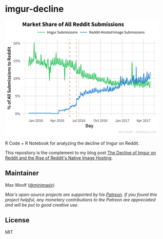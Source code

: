 # imgur-decline
![](reddit-4.png)

R Code + R Notebook for analyzing the decline of Imgur on Reddit.

This repository is the complement to my blog post [The Decline of Imgur on Reddit and the Rise of Reddit's Native Image Hosting](http://minimaxir.com/2017/06/imgur-decline/).

## Maintainer
Max Woolf ([@minimaxir](http://minimaxir.com))

*Max's open-source projects are supported by his [Patreon](https://www.patreon.com/minimaxir). If you found this project helpful, any monetary contributions to the Patreon are appreciated and will be put to good creative use.*

## License
MIT